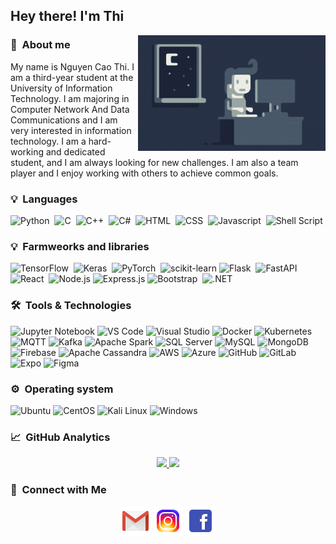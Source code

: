 <h2>Hey there! I'm Thi</h2>

<!-- ## 👋 &nbsp;Hey there! I'm Aditya -->

<img alt="Night Coding" src="https://raw.githubusercontent.com/AVS1508/AVS1508/master/assets/Night-Coding.gif" align="right"/>

### 👤 &nbsp;About me
My name is Nguyen Cao Thi. I am a third-year student at the University of Information Technology. I am majoring in Computer Network And Data Communications and I am very interested in information technology. I am a hard-working and dedicated student, and I am always looking for new challenges. I am also a team player and I enjoy working with others to achieve common goals.

### 💡 &nbsp;Languages
![Python](https://img.shields.io/badge/-Python-05122A?style=flat&logo=python)&nbsp;
![C](https://img.shields.io/badge/-C-05122A?style=flat&logo=C&logoColor=A8B9CC)&nbsp;
![C++](https://img.shields.io/badge/-C++-05122A?style=flat&logo=C%2B%2B&logoColor=00599C)&nbsp;
![C#](https://img.shields.io/badge/-C%23-05122A?style=flat&logo=csharp)&nbsp;
![HTML](https://img.shields.io/badge/-HTML-05122A?style=flat&logo=HTML5)&nbsp;
![CSS](https://img.shields.io/badge/-CSS-05122A?style=flat&logo=CSS3&logoColor=1572B6)&nbsp;
![Javascript](https://img.shields.io/badge/-JavaScript-05122A?style=flat&logo=javascript)&nbsp;
![Shell Script](https://img.shields.io/badge/Shell%20Script-gray?logo=gnu-bash&style=flat-square)&nbsp;


### 💡 &nbsp;Farmweorks and libraries
![TensorFlow](https://img.shields.io/badge/TensorFlow-007ACC?logo=tensorflow&style=flat-square)&nbsp;
![Keras](https://img.shields.io/badge/Keras-D00000?logo=keras&style=flat-square)&nbsp;
![PyTorch](https://img.shields.io/badge/PyTorch-007ACC?logo=pytorch&style=flat-square)&nbsp;
![scikit-learn](https://img.shields.io/badge/scikit--learn-F7931E?logo=scikit-learn&logoColor=white&style=flat-square)
![Flask](https://img.shields.io/badge/Flask-000000?logo=flask&style=flat-square)&nbsp;
![FastAPI](https://img.shields.io/badge/FastAPI-009688?logo=fastapi&logoColor=white&style=flat-square)
![React](https://img.shields.io/badge/React-0A2A42?logo=react&style=flat-square)&nbsp;
![Node.js](https://img.shields.io/badge/Node.js-0A2A12?logo=node.js&style=flat-square)
![Express.js](https://img.shields.io/badge/Express.js-000000?logo=express&style=flat-square)
![Bootstrap](https://img.shields.io/badge/Bootstrap-563D7C?logo=bootstrap&logoColor=white&style=flat-square)&nbsp;
![.NET](https://img.shields.io/badge/.NET-512BD4?logo=dot-net&style=flat-square)&nbsp;

### 🛠 &nbsp;Tools & Technologies
![Jupyter Notebook](https://img.shields.io/badge/Jupyter%20Notebook-FFFFFF?logo=jupyter&style=flat-square)
![VS Code](https://img.shields.io/badge/VS%20Code-007ACC?logo=visual-studio-code&style=flat-square)
![Visual Studio](https://img.shields.io/badge/Visual%20Studio-5C2D91?logo=visual-studio&style=flat-square)
![Docker](https://img.shields.io/badge/Docker-000000?logo=docker&logoColor=2496ED&style=flat-square)
![Kubernetes](https://img.shields.io/badge/Kubernetes-326CE5?logo=kubernetes&logoColor=white&style=flat-square)
![MQTT](https://img.shields.io/badge/MQTT-4DC7A0?logo=mqtt&style=flat-square)
![Kafka](https://img.shields.io/badge/Kafka-231F20?logo=apache-kafka&style=flat-square)
![Apache Spark](https://img.shields.io/badge/Apache%20Spark-231F20?logo=apache-spark&style=flat-square)
![SQL Server](https://img.shields.io/badge/SQL%20Server-CC2927?logo=microsoft-sql-server&style=flat-square)
![MySQL](https://img.shields.io/badge/MySQL-4479A1?logo=mysql&logoColor=white&style=flat-square)
![MongoDB](https://img.shields.io/badge/MongoDB-47A248?logo=mongodb&style=flat-square&logoColor=green&labelColor=black&color=black)
![Firebase](https://img.shields.io/badge/Firebase-FFCA28?logo=firebase&style=for-the-badge&logoColor=white&labelColor=black&color=black)
![Apache Cassandra](https://img.shields.io/badge/Apache%20Cassandra-1287B1?style=flat-square&logo=Apache%20Cassandra&logoColor=white)
![AWS](https://img.shields.io/badge/AWS-232F3E?logo=amazon-aws&style=flat-square)
![Azure](https://img.shields.io/badge/Azure-0089D6?logo=microsoft-azure&style=flat-square)
![GitHub](https://img.shields.io/badge/GitHub-181717?logo=github&style=flat-square)
![GitLab](https://img.shields.io/badge/GitLab-FCA121?logo=gitlab&style=flat-square)
![Expo](https://img.shields.io/badge/Expo-000020?logo=expo&style=flat-square)
![Figma](https://img.shields.io/badge/Figma-FFFFFF?logo=figma&style=flat-square)

### ⚙ &nbsp;Operating system
![Ubuntu](https://img.shields.io/badge/Ubuntu-E95420?style=flat-square&logo=ubuntu&logoColor=white)
![CentOS](https://img.shields.io/badge/CentOS-262577?style=flat-square&logo=CentOS&logoColor=white)
![Kali Linux](https://img.shields.io/badge/Kali_Linux-557C94?style=flat-square&logo=kali-linux&logoColor=white)
![Windows](https://img.shields.io/badge/Windows-0078D6?logo=windows&style=flat-square)





### 📈 &nbsp;GitHub Analytics

<p align="center">
<a href="https://github.com/ncthi">
  <img height="180em" src="https://github-readme-stats-eight-theta.vercel.app/api?username=ncthi&show_icons=true&theme=algolia&include_all_commits=true&count_private=true"/>
  <img height="180em" src="https://github-readme-stats-eight-theta.vercel.app/api/top-langs/?username=ncthi&layout=compact&langs_count=8&theme=algolia"/>
</a>
</p>









### 🔔 &nbsp;Connect with Me

<p align="center">
<a href="mailto:caothiu2003@gmail.com"><img src="./assets/gmail_icon.png"/></a>
<a href="https://instagram.com/hi.thine"><img src="./assets/insta_icon.png"/></a>
<a href="https://facebook.com/cao.thi.3344"><img src="./assets/facebook_icon.png"/></a>
</p>
